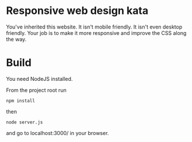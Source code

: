 # Responsive web design kata
You've inherited this website. It isn't mobile friendly. It isn't even desktop friendly. Your job is to make it more responsive and improve the CSS along the way.

# Build
You need NodeJS installed.

From the project root run
```
npm install
```

then

```
node server.js
```

and go to localhost:3000/ in your browser.

